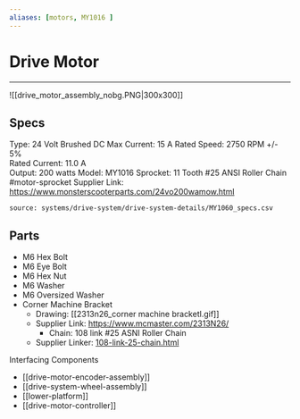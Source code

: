 ```yaml
---
aliases: [motors, MY1016 ]
---
```


# Drive Motor
---
![[drive_motor_assembly_nobg.PNG|300x300]]

## Specs
Type: 24 Volt Brushed DC
Max Current: 15 A
Rated Speed: 2750 RPM +/- 5%  
Rated Current: 11.0 A  
Output: 200 watts
Model: MY1016
Sprocket: 11 Tooth #25 ANSI Roller Chain #motor-sprocket
Supplier Link: https://www.monsterscooterparts.com/24vo200wamow.html

```csvtable
source: systems/drive-system/drive-system-details/MY1060_specs.csv
```


## Parts
- M6 Hex Bolt
- M6 Eye Bolt
- M6 Hex Nut
- M6 Washer
- M6 Oversized Washer 
- Corner Machine Bracket
	- Drawing: [[2313n26_corner machine bracketl.gif]]
	- Supplier Link: https://www.mcmaster.com/2313N26/
		- Chain: 108 link #25 ASNI Roller Chain
	- Supplier Linker: [108-link-25-chain.html](https://www.monsterscooterparts.com/brands/pulse/models/street-cruiser-e/108-link-25-chain.html)


Interfacing Components
- [[drive-motor-encoder-assembly]] 
- [[drive-system-wheel-assembly]]
- [[lower-platform]]
- [[drive-motor-controller]]

